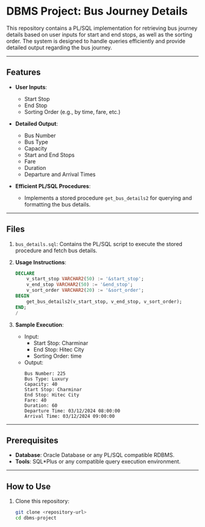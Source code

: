 
# DBMS Project: Bus Journey Details

This repository contains a PL/SQL implementation for retrieving bus journey details based on user inputs for start and end stops, as well as the sorting order. The system is designed to handle queries efficiently and provide detailed output regarding the bus journey.

---

## Features

- **User Inputs**:
  - Start Stop
  - End Stop
  - Sorting Order (e.g., by time, fare, etc.)

- **Detailed Output**:
  - Bus Number
  - Bus Type
  - Capacity
  - Start and End Stops
  - Fare
  - Duration
  - Departure and Arrival Times

- **Efficient PL/SQL Procedures**:
  - Implements a stored procedure `get_bus_details2` for querying and formatting the bus details.

---

## Files

1. `bus_details.sql`: Contains the PL/SQL script to execute the stored procedure and fetch bus details.

2. **Usage Instructions**:
    ```sql
    DECLARE
        v_start_stop VARCHAR2(50) := '&start_stop';
        v_end_stop VARCHAR2(50) := '&end_stop';
        v_sort_order VARCHAR2(20) := '&sort_order';
    BEGIN
        get_bus_details2(v_start_stop, v_end_stop, v_sort_order);
    END;
    /
    ```

3. **Sample Execution**:
    - Input:
      - Start Stop: Charminar
      - End Stop: Hitec City
      - Sorting Order: time
    - Output:
      ```
      Bus Number: 225
      Bus Type: Luxury
      Capacity: 40
      Start Stop: Charminar
      End Stop: Hitec City
      Fare: 40
      Duration: 60
      Departure Time: 03/12/2024 08:00:00
      Arrival Time: 03/12/2024 09:00:00
      ```

---

## Prerequisites

- **Database**: Oracle Database or any PL/SQL compatible RDBMS.
- **Tools**: SQL*Plus or any compatible query execution environment.

---

## How to Use

1. Clone this repository:
   ```bash
   git clone <repository-url>
   cd dbms-project
